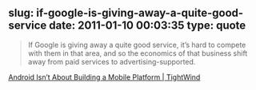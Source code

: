 slug: if-google-is-giving-away-a-quite-good-service
date: 2011-01-10 00:03:35
type: quote
---

> If Google is giving away a quite good service, it’s hard to compete with them in that area, and so the economics of that business shift away from paid services to advertising-supported.

[Android Isn’t About Building a Mobile Platform | TightWind](http://www.tightwind.net/2011/01/android-isnt-about-building-a-mobile-platform/)
